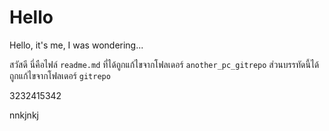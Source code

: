 <!-- in readme.md file -->
# Hello
Hello, it's me, I was wondering...

สวัสดี นี่คือไฟล์ `readme.md` ที่ได้ถูกแก้ไขจากโฟลเดอร์ `another_pc_gitrepo`
ส่วนบรรทัดนี้ได้ถูกแก้ไขจากโฟลเดอร์ `gitrepo`


3232415342

nnkjnkj